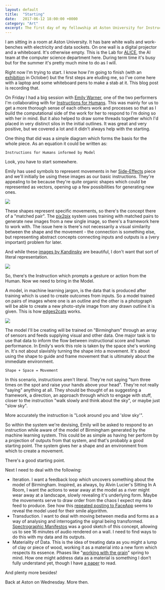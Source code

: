 ```yaml
---
layout: default
title:  "Starting"
date:   2017-06-12 18:00:00 +0000
category: "Art"
excerpt: The first day of my fellowship at Aston University for Instructions for Humans.
---
```

I am sitting in a room at Aston University. It has bare white walls and work-benches with electricity and data sockets. On one wall is a digital projector and a whiteboard. It's otherwise empty. This is the Lab for [ALICE](https://alice.aston.ac.uk), the AI team at the computer science department here. During term time it's busy but for the summer it's pretty much mine to do as I will. 

Right now I'm trying to start. I know how I'm going to finish (with an [exhibition](http://art.peteashton.com/instructions-for-humans/) in October) but the first steps are eluding me, so I've come here with a laptop and some whiteboard pens to make a stab at it. This blog post is recording that. 

On Friday I had a big session with [Emily Warner](https://emily-warner.com), one of the two performers I'm collaborating with for [Instructions for Humans](http://art.peteashton.com/instructions-for-humans/). This was mainly for us to get a more thorough sense of each others work and processes so that as I build the computational side of the work for her to respond to I'm doing so with her in mind. But it also helped to draw some threads together which I'd placed in very distinct silos in the initial outlines. It was great and very positive, but we covered a lot and it didn't always help with the starting. 

One thing that did was a simple diagram which forms the basis for the whole piece. As an equation it could be written as:

```
Instructions for Humans informed by Model
```

Look, you have to start somewhere. 

Emily has used symbols to represent movements in her [Side-Effects](https://emily-warner.com/2016/09/02/side-effects/) piece and we'll initially be using these images as our basic instructions. They're appealing to be because they're quite organic shapes which could be represented as vectors, opening up a few possibilities for generating new ones. 

![](http://blog.peteashton.com/images/emily_side-effects.jpg)

These shapes represent specific movements, so there's the concept there of a "matched pair". The [pix2pix](https://github.com/phillipi/pix2pix) system uses training with matched pairs to generate new images from a new single image, so there's a framework here to work with. The issue here is there's not necessarily a visual similarity between the shape and the movement - the connection is something else, but representing abstract concepts connecting inputs and outputs is a (very important) problem for later. 

And while these [images by Kandinsky](https://peteashton.tumblr.com/post/161736618367/wassily-kandinsky-dance-curves-on-the-dances-of) are beautiful, I don't want that sort of literal representation. 

![](http://blog.peteashton.com/images/kandinskydancecurves.jpg)

So, there's the Instruction which prompts a gesture or action from the Human. Now we need to bring in the Model.

A model, in machine learning jargon, is the data that is produced after training which is used to create outcomes from inputs. So a model trained on pairs of images where one is an outline and the other is a photograph will be able to create a new photo-style image from any drawn outline it is given. This is how [edges2cats](https://affinelayer.com/pixsrv/) works. 

![](http://blog.peteashton.com/images/edges2cat.jpg)

The model I'll be creating will be trained on "Birmingham" through an array of sensors and feeds supplying visual and other data. One major task is to use that data to inform the flow between instructional score and human performance. In Emily's work this role is taken by the space she's working in. It's not about slavishly turning the shape into a movement. It's about using the shape to guide and frame movement that is ultimately about the immediate environment. 

```
Shape + Space = Movement
```

In this scenario, instructions aren't literal. They're not saying "turn three times on the spot and raise your hands above your head". They're not really "saying" anything at all. They should be thought of as suggesting a framework, a direction, an approach through which to engage with stuff, closer to the instruction "walk slowly and think about the sky", or maybe just "slow sky".

More accurately the instruction is "Look around you and 'slow sky'".

So within the system we're devising, Emily will be asked to respond to an instruction while aware of the model of Birmingham generated by the machine learning system. This could be as simple as having her perform by a projection of outputs from that system, and that's probably a good starting point. The system gives her a shape and an environment from which to create a movement. 

There's a good starting point. 

Next I need to deal with the following:

- Iteration. I want a feedback loop which uncovers something about the model of Birmingham. Inspired, as always, by Alvin Lucier's Sitting In A Room, I want the actions to wear away at the model as a river might wear away at a landscape, slowly revealing it's underlying form. Maybe the movements serve to draw order from the chaos I expect my data feed to produce. See how this [repeated posting to FaceApp](https://vimeo.com/221287126) seems to reveal the model used for their smile algorithm.  
- Transduction. I want to deal with moving between media and forms as a way of analysing and interrogating the signal being transformed. [Spectrographic Manifestos](https://vimeo.com/220128563) was a good sketch of this concept, allowing us to see 16 minutes of audio rendered on a wall. I need to find ways to do this with my data and its outputs. 
- Materiality of Data. This is the idea of treating data as you might a lump of clay or piece of wood, working it as a material into a new form which respects its essence. Phases like "[working with the grain](https://en.wikipedia.org/wiki/Plane_(tool)#Use)" spring to mind. How one might address data as a material is something I don't fully understand yet, though I have [a paper](http://www.mitpressjournals.org/doi/pdf/10.1162/LEON_a_01414) to read. 

And plenty more besides! 

Back at Aston on Wednesday. More then. 
